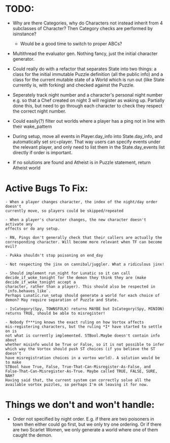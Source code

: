 # TODO:
 - Why are there Categories, why do Characters not instead inherit from 4 subclasses of Character? Then Category checks are performed by isinstance?
 	- Would be a good time to switch to proper ABCs?

 - Multithread the evaluator gen. Nothing fancy, just the initial character generator.

 - Could really do with a refactor that separates State into two things: a class for the initial immutable Puzzle definition (all the public info) and a class for the current mutable state of a World which is run out (like State currently is, with forking) and checked against the Puzzle.

 - Seperately track night number and a character's personal night number
   e.g. so that a Chef created on night 3 will register as waking up. Partially done this, but need to go through each character to check they respect the correct night number.

 - Could easily(?) filter out worlds where a player has a ping not in line with their wake_pattern

 - During setup, move all events in Player.day_info into State.day_info, and automatically set src=player. That way users can specify events under the relevant player, and only need to list them in the State.day_events list directly if order is important.

 - If no solutions are found and Atheist is in Puzzle statement, return Atheist world


# Active Bugs To Fix:

	- When a player changes character, the index of the night/day order doesn't 
	currently move, so players could be skipped/repeated

	- When a player's character changes, the new character doesn't activate any 
	effects or do any setup.

	- RN, Pings don't generally check that their callers are actually the
	corresponding character. Will become more relevant when TF can become evil?

	- Pukka shouldn't stop poisoning on end_day

	- Not respecting the jinx on cannibal/juggler. What a ridiculous jinx!

	- Should implement run_night for Lunatic so it can call decide_if_woke_tonight for the demon they think they are (make decide_if_woke_tonight accept a 
	character, rather than a player). This should also be respected in `info.behaves_like`.
	Perhaps Lunatic.run_setup should generate a world for each choice of demon? May require separation of Puzzle and State.

	- IsCategory(Spy, TOWNSFOLK) returns MAYBE but IsCategory(Spy, MINION) 
	returns TRUE, should be able to misregister!

	- Nobody f***ing knows the exact ruling on how Vortox affects 
	mis-registering characters, but the ruling *I* have started to settle on is 
	not what is currently implemented. STBool.Maybe doesn't contain info about 
	whether misinfo would be True or False, so it is not possible to infer 
	which way the Vortox should push ST choices (if you believe the ST doesn't 
	have misregistration choices in a vortox world). A solution would be to make
	STBool have True, False, True-That-Can-Misregister-As-False, and False-That-Can-Misregister-As-True. Maybe called TRUE, FALSE, SURE, NAH?
	Having said that, the current system can correctly solve all the available vortox puzzles, so perhaps I'm ok leaving it for now.


# Things we don't and won't handle:

 - Order not specified by night order. E.g. if there are two poisoners in town then either could go first, but we only try one ordering. Or if there are two Scarlet Women, we only generate a world where one of them caught the demon.